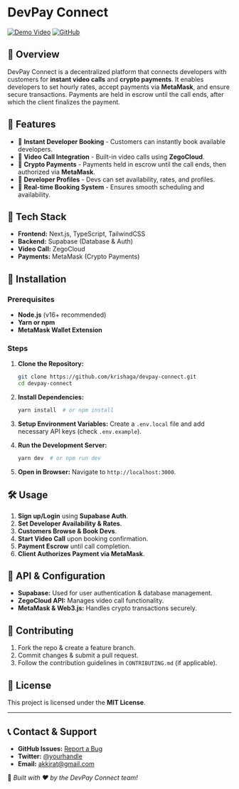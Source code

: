 # DevPay Connect

[![Demo Video](https://img.shields.io/badge/Demo-Video-blue)](https://youtu.be/zPfiv-anGV0) [![GitHub](https://img.shields.io/github/stars/krishaga/devpay-connect?style=social)](https://github.com/krishaga/devpay-connect)

## 🚀 Overview
DevPay Connect is a decentralized platform that connects developers with customers for **instant video calls** and **crypto payments**. It enables developers to set hourly rates, accept payments via **MetaMask**, and ensure secure transactions. Payments are held in escrow until the call ends, after which the client finalizes the payment.

## 🌟 Features
- 🔹 **Instant Developer Booking** - Customers can instantly book available developers.
- 🔹 **Video Call Integration** - Built-in video calls using **ZegoCloud**.
- 🔹 **Crypto Payments** - Payments held in escrow until the call ends, then authorized via **MetaMask**.
- 🔹 **Developer Profiles** - Devs can set availability, rates, and profiles.
- 🔹 **Real-time Booking System** - Ensures smooth scheduling and availability.

## 🔧 Tech Stack
- **Frontend:** Next.js, TypeScript, TailwindCSS
- **Backend:** Supabase (Database & Auth)
- **Video Call:** ZegoCloud
- **Payments:** MetaMask (Crypto Payments)

## 📌 Installation

### Prerequisites
- **Node.js** (v16+ recommended)
- **Yarn or npm**
- **MetaMask Wallet Extension**

### Steps
1. **Clone the Repository:**
   ```bash
   git clone https://github.com/krishaga/devpay-connect.git
   cd devpay-connect
   ```

2. **Install Dependencies:**
   ```bash
   yarn install  # or npm install
   ```

3. **Setup Environment Variables:**
   Create a `.env.local` file and add necessary API keys (check `.env.example`).

4. **Run the Development Server:**
   ```bash
   yarn dev  # or npm run dev
   ```

5. **Open in Browser:**
   Navigate to `http://localhost:3000`.

## 🛠 Usage
1. **Sign up/Login** using **Supabase Auth**.
2. **Set Developer Availability & Rates**.
3. **Customers Browse & Book Devs**.
4. **Start Video Call** upon booking confirmation.
5. **Payment Escrow** until call completion.
6. **Client Authorizes Payment via MetaMask**.

## 📜 API & Configuration
- **Supabase:** Used for user authentication & database management.
- **ZegoCloud API:** Manages video call functionality.
- **MetaMask & Web3.js:** Handles crypto transactions securely.

## 📌 Contributing
1. Fork the repo & create a feature branch.
2. Commit changes & submit a pull request.
3. Follow the contribution guidelines in `CONTRIBUTING.md` (if applicable).

## 📝 License
This project is licensed under the **MIT License**.

---

## 📞 Contact & Support
- **GitHub Issues:** [Report a Bug](https://github.com/krishaga/devpay-connect/issues)
- **Twitter:** [@yourhandle](https://twitter.com/yourhandle)
- **Email:** akkirat@gmail.com

🚀 *Built with ❤️ by the DevPay Connect team!*

